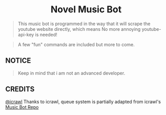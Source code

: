 
<h1 align="center">Novel Music Bot</h1>



>This music bot is programmed in the way that it will scrape the youtube website directly, which means No more annoying youtube-api-key is needed!

>A few "fun" commands are included but more to come.

## NOTICE
>Keep in mind that i am not an advanced developer.

## CREDITS
[@icrawl](https://github.com/iCrawl)
Thanks to icrawl, queue system is partially adapted from icrawl's [Music Bot Repo](https://github.com/iCrawl/discord-music-bot)
